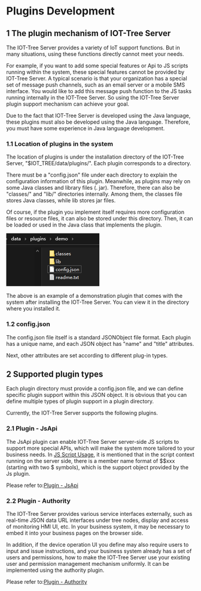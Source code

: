 Plugins Development
==

## 1 The plugin mechanism of IOT-Tree Server

The IOT-Tree Server provides a variety of IoT support functions. But in many situations, using these functions directly
cannot meet your needs.

For example, if you want to add some special features or Api to JS scripts running within the system, these special
features cannot be provided by IOT-Tree Server. A typical scenario is that your organization has a special set of
message push channels, such as an email server or a mobile SMS interface. You would like to add this message push
function to the JS tasks running internally in the IOT-Tree Server. So using the IOT-Tree Server plugin support
mechanism can achieve your goal.

Due to the fact that IOT-Tree Server is developed using the Java language, these plugins must also be developed using
the Java language. Therefore, you must have some experience in Java language development.

### 1.1 Location of plugins in the system

The location of plugins is under the installation directory of the IOT-Tree Server, "$IOT_TREE/data/plugins/". Each
plugin corresponds to a directory.

There must be a "config.json" file under each directory to explain the configuration information of this plugin.
Meanwhile, as plugins may rely on some Java classes and library files (. jar). Therefore, there can also be  "classes/"
and "lib/" directories internally. Among them, the classes file stores Java classes, while lib stores jar files.

Of course, if the plugin you implement itself requires more configuration files or resource files, it can also be stored
under this directory. Then, it can be loaded or used in the Java class that implements the plugin.


<img src="../img/plug1.png">



The above is an example of a demonstration plugin that comes with the system after installing the IOT-Tree Server. You
can view it in the directory where you installed it.

### 1.2 config.json

The config.json file itself is a standard JSONObject file format. Each plugin has a unique name, and each JSON object
has "name" and "title" attributes.

Next, other attributes are set according to different plug-in types.

## 2 Supported plugin types

Each plugin directory must provide a config.json file, and we can define specific plugin support within this JSON
object. It is obvious that you can define multiple types of plugin support in a plugin directory.

Currently, the IOT-Tree Server supports the following plugins.

### 2.1 Plugin - JsApi

The JsApi plugin can enable IOT-Tree Server server-side JS scripts to support more special APIs, which will make the
system more tailored to your business needs. In [JS Script Usage][js_main], it is mentioned that in the script context
running on the server side, there is a member name format of $$xxx (starting with two $ symbols), which is the support
object provided by the Js plugin.

Please refer to:[Plugin - JsApi][plug_js_api]

[js_main]:../js/index.md

### 2.2 Plugin - Authority

The IOT-Tree Server provides various service interfaces externally, such as real-time JSON data URL interfaces under
tree nodes, display and access of monitoring HMI UI, etc. In your business system, it may be necessary to embed it into
your business pages on the browser side.

In addition, if the device operation UI you define may also require users to input and issue instructions, and your
business system already has a set of users and permissions, how to make the IOT-Tree Server use your existing user and
permission management mechanism uniformly. It can be implemented using the authority plugin.

Please refer to:[Plugin - Authority][plug_auth]

[plug_js_api]: ./adv_plugin_jsapi.md

[plug_auth]: ./adv_plugin_auth.md
